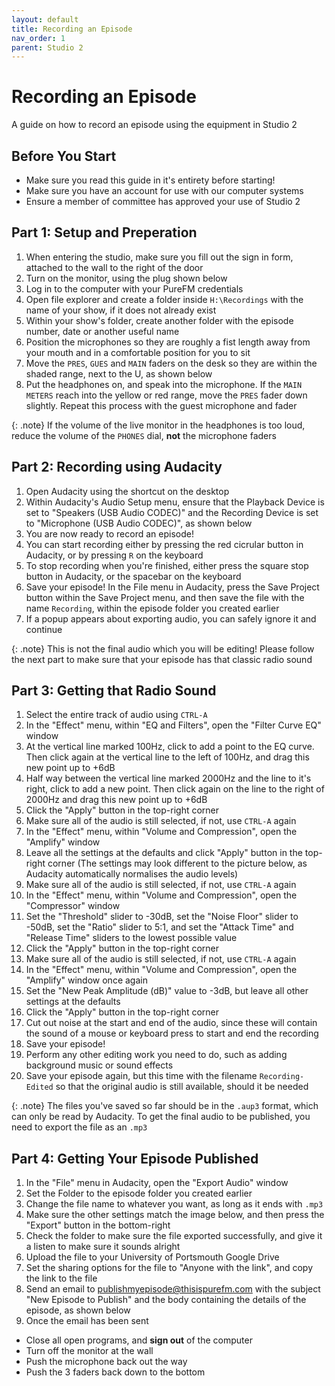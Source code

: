 ```yaml
---
layout: default
title: Recording an Episode
nav_order: 1
parent: Studio 2
---
```


# Recording an Episode

A guide on how to record an episode using the equipment in Studio 2

## Before You Start

- Make sure you read this guide in it's entirety before starting!
- Make sure you have an account for use with our computer systems
- Ensure a member of committee has approved your use of Studio 2

## Part 1: Setup and Preperation

1. When entering the studio, make sure you fill out the sign in form, attached to the wall to the right of the door
2. Turn on the monitor, using the plug shown below
3. Log in to the computer with your PureFM credentials
4. Open file explorer and create a folder inside `H:\Recordings` with the name of your show, if it does not already exist
5. Within your show's folder, create another folder with the episode number, date or another useful name
6. Position the microphones so they are roughly a fist length away from your mouth and in a comfortable position for you to sit
7. Move the `PRES`, `GUES` and `MAIN` faders on the desk so they are within the shaded range, next to the U, as shown below
8. Put the headphones on, and speak into the microphone. If the `MAIN METERS` reach into the yellow or red range, move the `PRES` fader down slightly. Repeat this process with the guest microphone and fader

{: .note}
If the volume of the live monitor in the headphones is too loud, reduce the volume of the `PHONES` dial, **not** the microphone faders

## Part 2: Recording using Audacity

1. Open Audacity using the shortcut on the desktop
2. Within Audacity's Audio Setup menu, ensure that the Playback Device is set to "Speakers (USB Audio CODEC)" and the Recording Device is set to "Microphone (USB Audio CODEC)", as shown below
3. You are now ready to record an episode!
4. You can start recording either by pressing the red cicrular button in Audacity, or by pressing `R` on the keyboard
5. To stop recording when you're finished, either press the square stop button in Audacity, or the spacebar on the keyboard
6. Save your episode! In the File menu in Audacity, press the Save Project button within the Save Project menu, and then save the file with the name `Recording`, within the episode folder you created earlier
7. If a popup appears about exporting audio, you can safely ignore it and continue

{: .note}
This is not the final audio which you will be editing! Please follow the next part to make sure that your episode has that classic radio sound

## Part 3: Getting that Radio Sound

1. Select the entire track of audio using `CTRL-A`
2. In the "Effect" menu, within "EQ and Filters", open the "Filter Curve EQ" window
3. At the vertical line marked 100Hz, click to add a point to the EQ curve. Then click again at the vertical line to the left of 100Hz, and drag this new point up to +6dB
4. Half way between the vertical line marked 2000Hz and the line to it's right, click to add a new point. Then click again on the line to the right of 2000Hz and drag this new point up to +6dB
5. Click the "Apply" button in the top-right corner
6. Make sure all of the audio is still selected, if not, use `CTRL-A` again
7. In the "Effect" menu, within "Volume and Compression", open the "Amplify" window
8. Leave all the settings at the defaults and click "Apply" button in the top-right corner (The settings may look different to the picture below, as Audacity automatically normalises the audio levels)
9. Make sure all of the audio is still selected, if not, use `CTRL-A` again
10. In the "Effect" menu, within "Volume and Compression", open the "Compressor" window
11. Set the "Threshold" slider to -30dB, set the "Noise Floor" slider to -50dB, set the "Ratio" slider to 5:1, and set the "Attack Time" and "Release Time" sliders to the lowest possible value
12. Click the "Apply" button in the top-right corner
13. Make sure all of the audio is still selected, if not, use `CTRL-A` again
14. In the "Effect" menu, within "Volume and Compression", open the "Amplify" window once again
15. Set the "New Peak Amplitude (dB)" value to -3dB, but leave all other settings at the defaults
16. Click the "Apply" button in the top-right corner
17. Cut out noise at the start and end of the audio, since these will contain the sound of a mouse or keyboard press to start and end the recording
18. Save your episode!
19. Perform any other editing work you need to do, such as adding background music or sound effects
20. Save your episode again, but this time with the filename `Recording-Edited` so that the original audio is still available, should it be needed

{: .note}
The files you've saved so far should be in the `.aup3` format, which can only be read by Audacity. To get the final audio to be published, you need to export the file as an `.mp3`

## Part 4: Getting Your Episode Published

1. In the "File" menu in Audacity, open the "Export Audio" window
2. Set the Folder to the episode folder you created earlier
3. Change the file name to whatever you want, as long as it ends with `.mp3`
4. Make sure the other settings match the image below, and then press the "Export" button in the bottom-right
5. Check the folder to make sure the file exported successfully, and give it a listen to make sure it sounds alright
6. Upload the file to your University of Portsmouth Google Drive
7. Set the sharing options for the file to "Anyone with the link", and copy the link to the file
8. Send an email to [publishmyepisode@thisispurefm.com](mailto:publishmyepisode@thisispurefm.com) with the subject "New Episode to Publish" and the body containing the details of the episode, as shown below
9. Once the email has been sent
  - Close all open programs, and **sign out** of the computer
  - Turn off the monitor at the wall
  - Push the microphone back out the way
  - Push the 3 faders back down to the bottom